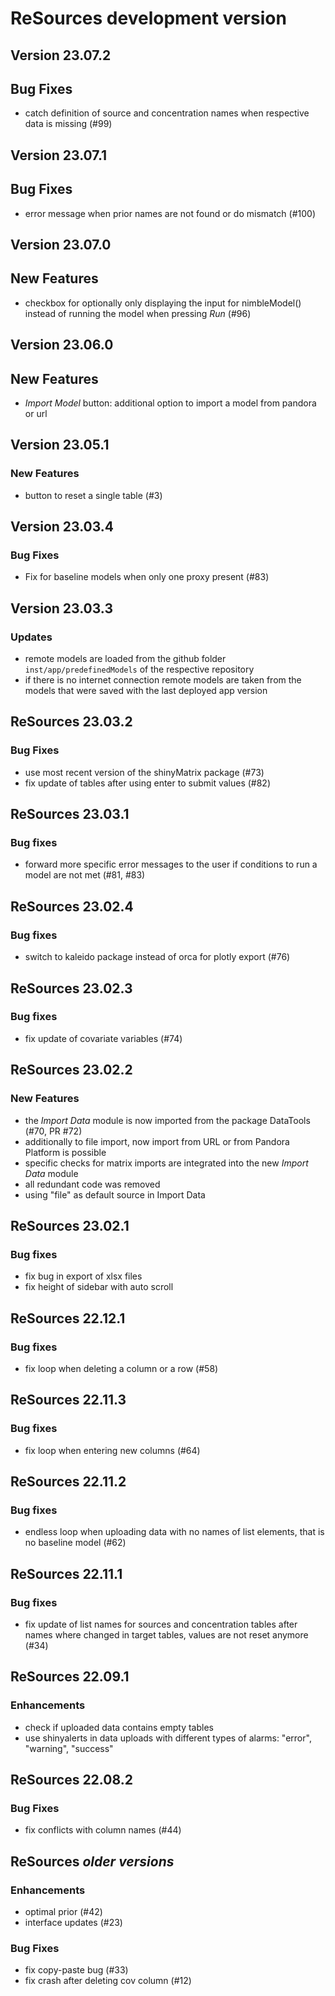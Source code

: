 # ReSources development version

## Version 23.07.2

## Bug Fixes
- catch definition of source and concentration names when respective data is missing (#99)

## Version 23.07.1

## Bug Fixes
- error message when prior names are not found or do mismatch (#100)

## Version 23.07.0

## New Features
- checkbox for optionally only displaying the input for nimbleModel() instead of running the model
when pressing _Run_ (#96)

## Version 23.06.0

## New Features
- _Import Model_ button: additional option to import a model from pandora or url

## Version 23.05.1

### New Features
- button to reset a single table (#3)

## Version 23.03.4

### Bug Fixes
- Fix for baseline models when only one proxy present (#83)

## Version 23.03.3

### Updates
- remote models are loaded from the github folder `inst/app/predefinedModels` of the respective 
repository
- if there is no internet connection remote models are taken from the models that were saved with
  the last deployed app version

## ReSources 23.03.2

### Bug Fixes
- use most recent version of the shinyMatrix package (#73)
- fix update of tables after using enter to submit values (#82)

## ReSources 23.03.1

### Bug fixes
- forward more specific error messages to the user if conditions to run a model are not met (#81, #83) 

## ReSources 23.02.4

### Bug fixes
- switch to kaleido package instead of orca for plotly export (#76)

## ReSources 23.02.3

### Bug fixes
- fix update of covariate variables (#74)

## ReSources 23.02.2

### New Features
- the _Import Data_ module is now imported from the package DataTools (#70, PR #72)
- additionally to file import, now import from URL or from Pandora Platform is possible
- specific checks for matrix imports are integrated into the new _Import Data_ module
- all redundant code was removed
- using "file" as default source in Import Data

## ReSources 23.02.1

### Bug fixes
- fix bug in export of xlsx files
- fix height of sidebar with auto scroll

## ReSources 22.12.1

### Bug fixes
- fix loop when deleting a column or a row (#58)

## ReSources 22.11.3

### Bug fixes
- fix loop when entering new columns (#64)

## ReSources 22.11.2

### Bug fixes
- endless loop when uploading data with no names of list elements, that is no baseline model (#62)

## ReSources 22.11.1

### Bug fixes
- fix update of list names for sources and concentration tables after names where changed in target
tables, values are not reset anymore (#34)

## ReSources 22.09.1

### Enhancements
- check if uploaded data contains empty tables
- use shinyalerts in data uploads with different types of alarms: "error", "warning", "success"

## ReSources 22.08.2

### Bug Fixes
- fix conflicts with column names (#44)

## ReSources _older versions_

### Enhancements
- optimal prior (#42)
- interface updates (#23)

### Bug Fixes
- fix copy-paste bug (#33)
- fix crash after deleting cov column (#12)
